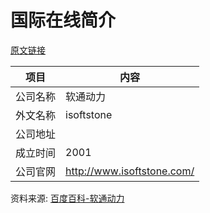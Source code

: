 # 国际在线简介

[原文链接](https://www.it-this-year.com/2020/04/23/190)


|项目|内容|
|-----|-----|
|公司名称|软通动力|
|外文名称|isoftstone|
|公司地址||
|成立时间|2001|
|公司官网|http://www.isoftstone.com/|

资料来源: 
[百度百科-软通动力](https://baike.baidu.com/item/%E8%BD%AF%E9%80%9A%E5%8A%A8%E5%8A%9B)